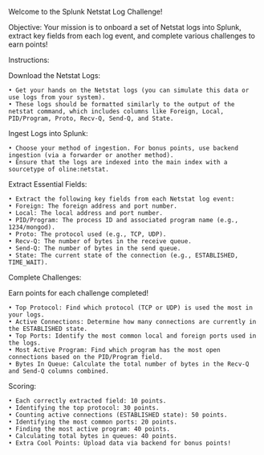 Welcome to the Splunk Netstat Log Challenge!

Objective: Your mission is to onboard a set of Netstat logs into Splunk, extract key fields from each log event, and complete various challenges to earn points!

Instructions:

Download the Netstat Logs:

	• Get your hands on the Netstat logs (you can simulate this data or use logs from your system).
	• These logs should be formatted similarly to the output of the netstat command, which includes columns like Foreign, Local, PID/Program, Proto, Recv-Q, Send-Q, and State.

Ingest Logs into Splunk:

	• Choose your method of ingestion. For bonus points, use backend ingestion (via a forwarder or another method).
	• Ensure that the logs are indexed into the main index with a sourcetype of oline:netstat.

Extract Essential Fields:

	• Extract the following key fields from each Netstat log event:
	• Foreign: The foreign address and port number.
	• Local: The local address and port number.
	• PID/Program: The process ID and associated program name (e.g., 1234/mongod).
	• Proto: The protocol used (e.g., TCP, UDP).
	• Recv-Q: The number of bytes in the receive queue.
	• Send-Q: The number of bytes in the send queue.
	• State: The current state of the connection (e.g., ESTABLISHED, TIME_WAIT).

Complete Challenges:

Earn points for each challenge completed!

	• Top Protocol: Find which protocol (TCP or UDP) is used the most in your logs.
	• Active Connections: Determine how many connections are currently in the ESTABLISHED state.
	• Top Ports: Identify the most common local and foreign ports used in the logs.
	• Most Active Program: Find which program has the most open connections based on the PID/Program field.
	• Bytes In Queue: Calculate the total number of bytes in the Recv-Q and Send-Q columns combined.

Scoring:

	• Each correctly extracted field: 10 points.
	• Identifying the top protocol: 30 points.
	• Counting active connections (ESTABLISHED state): 50 points.
	• Identifying the most common ports: 20 points.
	• Finding the most active program: 40 points.
	• Calculating total bytes in queues: 40 points.
	• Extra Cool Points: Upload data via backend for bonus points!